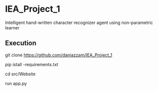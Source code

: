 # IEA_Project_1
 Intelligent hand-written character recognizer agent using non-parametric learner

## Execution
 git clone https://github.com/daniazzam/IEA_Project_1
 
 pip istall -requirements.txt
 
 cd src/Website
 
 run app.py
